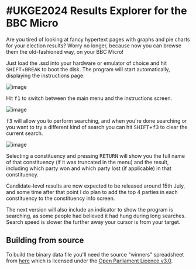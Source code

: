 # #UKGE2024 Results Explorer for the BBC Micro

Are you tired of looking at fancy hypertext pages with graphs and pie charts for your election results? Worry no longer, because now you can browse them the old-fashioned way, on your BBC Micro!

Just load the .ssd into your hardware or emulator of choice and hit <kbd>SHIFT</kbd>+<kbd>BREAK</kbd> to boot the disk. The program will start automatically, displaying the instructions page.

![image](https://github.com/danj2k/ge24rex/assets/29895048/8c78367a-4faa-48ea-b2f6-624332919fe5)

Hit <kbd>f1</kbd> to switch between the main menu and the instructions screen.

![image](https://github.com/danj2k/ge24rex/assets/29895048/fd60a26a-9cd0-4dc8-9195-14377641f13f)

<kbd>f3</kbd> will allow you to perform searching, and when you're done searching or you want to try a different kind of search you can hit <kbd>SHIFT</kbd>+<kbd>f3</kbd> to clear the current search.

![image](https://github.com/danj2k/ge24rex/assets/29895048/d0e0e622-1da5-4df8-9655-a54080d8f1dc)

Selecting a constituency and pressing <kbd>RETURN</kbd> will show you the full name of that constituency (if it was truncated in the menu) and the result, including which party won and which party lost (if applicable) in that constituency.

Candidate-level results are now expected to be released around 15th July, and some time after that point I do plan to add the top 4 parties in each constituency to the constituency info screen.

The next version will also include an indicator to show the program is searching, as some people had believed it had hung during long searches. Search speed is slower the further away your cursor is from your target.

## Building from source

To build the binary data file you'll need the source "winners" spreadsheet from [here](https://commonslibrary.parliament.uk/research-briefings/cbp-10009/) which is licensed under the [Open Parliament Licence v3.0](https://www.parliament.uk/site-information/copyright-parliament/open-parliament-licence/).
